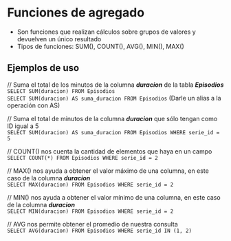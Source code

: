 # Funciones de agregado

- Son funciones que realizan cálculos sobre grupos de valores y devuelven un único resultado
- Tipos de funciones: SUM(), COUNT(), AVG(), MIN(), MAX()

## Ejemplos de uso

// Suma el total de los minutos de la columna _**duracion**_ de la tabla _**Episodios**_  
`SELECT SUM(duracion) FROM Episodios`  
`SELECT SUM(duracion) AS suma_duracion FROM Episodios` (Darle un alias a la operación con AS)

// Suma el total de minutos de la columna _**duracion**_ que sólo tengan como ID igual a 5  
`SELECT SUM(duracion) AS suma_duracion FROM Episodios WHERE serie_id = 5`

// COUNT() nos cuenta la cantidad de elementos que haya en un campo  
`SELECT COUNT(*) FROM Episodios WHERE serie_id = 2`

// MAX() nos ayuda a obtener el valor máximo de una columna, en este caso de la columna _**duracion**_  
`SELECT MAX(duracion) FROM Episodios WHERE serie_id = 2`

// MIN() nos ayuda a obtener el valor mínimo de una columna, en este caso de la columna _**duracion**_  
`SELECT MIN(duracion) FROM Episodios WHERE serie_id = 2`

// AVG nos permite obtener el promedio de nuestra consulta  
`SELECT AVG(duracion) FROM Episodios WHERE serie_id IN (1, 2)`
